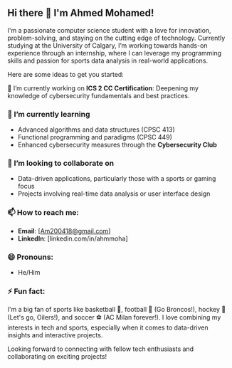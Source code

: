 ## Hi there 👋 I'm Ahmed Mohamed!

I'm a passionate computer science student with a love for innovation, problem-solving, and staying on the cutting edge of technology. Currently studying at the University of Calgary, I’m working towards hands-on experience through an internship, where I can leverage my programming skills and passion for sports data analysis in real-world applications.

Here are some ideas to get you started:

🔭 I’m currently working on **ICS 2 CC Certification**: Deepening my knowledge of cybersecurity fundamentals and best practices.

  
### 🌱 I’m currently learning
- Advanced algorithms and data structures (CPSC 413)
- Functional programming and paradigms (CPSC 449)
- Enhanced cybersecurity measures through the **Cybersecurity Club**

### 👯 I’m looking to collaborate on
- Data-driven applications, particularly those with a sports or gaming focus
- Projects involving real-time data analysis or user interface design

### 📫 How to reach me:
- **Email**: [Am200418@gmail.com]
- **LinkedIn**: [linkedin.com/in/ahmmoha]

### 😄 Pronouns:
- He/Him

### ⚡ Fun fact:
I'm a big fan of sports like basketball 🏀, football 🏈 (Go Broncos!), hockey 🏒 (Let's go, Oilers!), and soccer ⚽ (AC Milan forever!). I love combining my interests in tech and sports, especially when it comes to data-driven insights and interactive projects.

Looking forward to connecting with fellow tech enthusiasts and collaborating on exciting projects!
